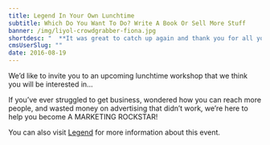 ```yaml
---
title: Legend In Your Own Lunchtime
subtitle: Which Do You Want To Do? Write A Book Or Sell More Stuff
banner: /img/liyol-crowdgrabber-fiona.jpg
shortdesc: "  **It was great to catch up again and thank you for all your help and support.**  "
cmsUserSlug: ""
date: 2016-08-19 
---
```


We’d like to invite you to an upcoming lunchtime workshop that we think you will be interested in…

If you’ve ever struggled to get business, wondered how you can reach more people, and wasted money on advertising that didn’t work, we’re here to help you become A MARKETING ROCKSTAR!

You can also visit [Legend](http://thescottishspeechcoach.co.uk/legend/) for more information about this event.

  